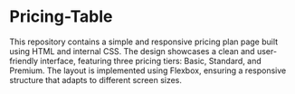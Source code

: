 # Pricing-Table
This repository contains a simple and responsive pricing plan page built using HTML and internal CSS. The design showcases a clean and user-friendly interface, featuring three pricing tiers: Basic, Standard, and Premium. The layout is implemented using Flexbox, ensuring a responsive structure that adapts to different screen sizes.
